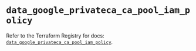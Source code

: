 # `data_google_privateca_ca_pool_iam_policy`

Refer to the Terraform Registry for docs: [`data_google_privateca_ca_pool_iam_policy`](https://registry.terraform.io/providers/hashicorp/google/6.45.0/docs/data-sources/privateca_ca_pool_iam_policy).
